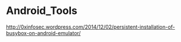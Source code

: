 Android_Tools
=============
http://0xinfosec.wordpress.com/2014/12/02/persistent-installation-of-busybox-on-android-emulator/
